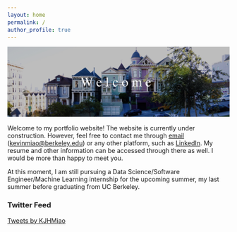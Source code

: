 ```yaml
---
layout: home
permalink: /
author_profile: true
---
```


![alttext](/IMG_0004.JPG)

Welcome to my portfolio website! The website is currently under construction. However, feel free to contact me through [email](mailto:kevinmiao@berkeley.edu) (kevinmiao@berkeley.edu) or any other platform, such as [LinkedIn](http://www.linkedin.com/in/MiaoK). My resume and other information can be accessed through there as well. I would be more than happy to meet you.

At this moment, I am still pursuing a Data Science/Software Engineer/Machine Learning internship for the upcoming summer, my last summer before graduating from UC Berkeley.

### Twitter Feed

<a class="twitter-timeline" data-width="500" data-height="300" href="https://twitter.com/KJHMiao?ref_src=twsrc%5Etfw">Tweets by KJHMiao</a> <script async src="https://platform.twitter.com/widgets.js" charset="utf-8"></script>
